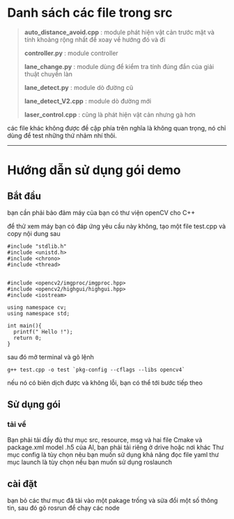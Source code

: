 # Danh sách các file trong src
> **auto_distance_avoid.cpp** : module phát hiện vật cản trước mặt và tính khoảng rộng nhất để xoay về hướng đó và đi
> 
> **controller.py** : module controller
> > 
> **lane_change.py** : module dùng để kiểm tra tính đúng đắn của giải thuật chuyển làn
> > 
> **lane_detect.py** : module dò đường cũ
> > 
> **lane_detect_V2.cpp** : module dò đường mới
> > 
> **laser_control.cpp** : cũng là phát hiện vật cản nhưng gà hơn

các file khác không được đề cập phía trên nghĩa là không quan trọng, nó chỉ dùng để test những thứ nhảm nhí thôi.

  - - - -
# Hướng dẫn sử dụng gói demo

## Bắt đầu
bạn cần phải bảo đảm máy của bạn có thư viện openCV cho C++

để thử xem máy bạn có đáp ứng yêu cầu này không, tạo một file test.cpp và copy nội dung sau

```shell
#include "stdlib.h"
#include <unistd.h>
#include <chrono>
#include <thread>


#include <opencv2/imgproc/imgproc.hpp>
#include <opencv2/highgui/highgui.hpp>
#include <iostream>

using namespace cv;
using namespace std;

int main(){
  printf(" Hello !");
  return 0;
}
```
sau đó mở terminal và gõ lệnh 

```shell
g++ test.cpp -o test `pkg-config --cflags --libs opencv4`
```

nếu nó có biên dịch được và không lỗi, bạn có thể tới bước tiếp theo

## Sử dụng gói
### tải về
Bạn phải tải đầy đủ thư mục src, resource, msg và hai file Cmake và package.xml
model .h5 của AI, bạn phải tải riêng ở drive hoặc nơi khác 
Thư mục config là tùy chọn nêu bạn muốn sử dụng khả năng đọc file yaml
thư mục launch là tùy chọn nếu bạn muốn sử dụng roslaunch
## cài đặt
bạn bỏ các thư mục đã tải vào một pakage trống và sửa đổi một số thông tin, sau đó gõ rosrun để chạy các node 

